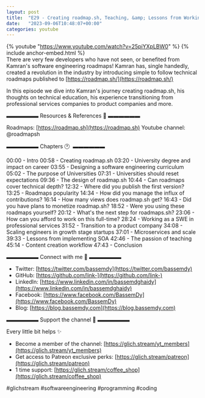 ```yaml
---
layout: post
title:  "E29 - Creating roadmap.sh, Teaching, &amp; Lessons from Working in Product Companies with Kamran Ahmed"
date:   "2023-09-06T10:48:07+00:00"
categories: youtube
---
```

{% youtube  "https://www.youtube.com/watch?v=25piYXpLBW0" %}
{% include anchor-embed.html %}
<br />
There are very few developers who have not seen, or benefited from Kamran's software engineering roadmaps! Kamran has, single handedly, created a revolution in the industry by introducing simple to follow technical roadmaps published to [https://roadmap.sh/](https://roadmap.sh/)

In this episode we dive into Kamran's journey creating roadmap.sh, his thoughts on technical education, his experience transitioning from professional services companies to product companies and more.

▬▬▬▬▬▬ Resources &amp; References 📕 ▬▬▬▬▬▬

Roadmaps: [https://roadmap.sh](https://roadmap.sh)
Youtube channel: @roadmapsh 

▬▬▬▬▬▬ Chapters 🕐  ▬▬▬▬▬▬

00:00 - Intro
00:58 - Creating roadmap.sh 
03:20 - University degree and impact on career 
03:55 - Designing a software engineering curriculum 
05:02 - The purpose of Universities 
07:31 - Universities should reset expectations 
09:36 - The design of roadmap.sh 
10:44 - Can roadmaps cover technical depth? 
12:32 - Where did you publish the first version? 
13:25 - Roadmaps popularity 
14:34 - How did you manage the influx of contributions? 
16:14 - How many views does roadmap.sh get? 
16:43 - Did you have plans to monetize roadmap.sh? 
18:52 - Were you using these roadmaps yourself? 
20:12 - What's the next step for roadmaps.sh? 
23:06 - How can you afford to work on this full-time? 
28:24 - Working as a SWE in professional services 
31:52 - Transition to a product company 
34:08 - Scaling engineers in growth stage startups 
37:01 - Microservices and scale 
39:33 - Lessons from implementing SOA 
42:46 - The passion of teaching 
45:14 - Content creation workflow 
47:43 - Conclusion 

▬▬▬▬▬▬ Connect with me 👋 ▬▬▬▬▬▬

- Twitter: [https://twitter.com/bassemdy](https://twitter.com/bassemdy)
- GitHub: [https://github.com/link-](https://github.com/link-)
- LinkedIn: [https://www.linkedin.com/in/bassemdghaidy](https://www.linkedin.com/in/bassemdghaidy)
- Facebook: [https://www.facebook.com/BassemDy](https://www.facebook.com/BassemDy)
- Blog: [https://blog.bassemdy.com](https://blog.bassemdy.com)

▬▬▬▬▬▬ Support the channel 💜 ▬▬▬▬▬▬

Every little bit helps ✨
- Become a member of the channel: [https://glich.stream/yt_members](https://glich.stream/yt_members)
- Get access to Patreon exclusive perks: [https://glich.stream/patreon](https://glich.stream/patreon)
- 1 time support: [https://glich.stream/coffee_shop](https://glich.stream/coffee_shop)

#glichstream #softwareengineering #programming #coding
